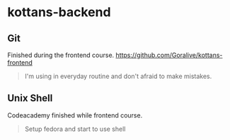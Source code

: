 # kottans-backend

## Git
Finished during the frontend course.
https://github.com/Goralive/kottans-frontend
>I'm using in everyday routine and don't afraid to make mistakes. 

## Unix Shell
Codeacademy finished while frontend course.
>Setup fedora and start to use shell
